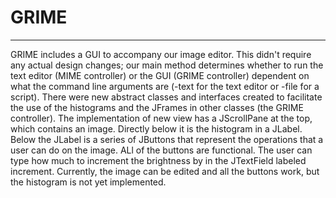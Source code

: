 # GRIME
----
GRIME includes a GUI to accompany our image editor. This didn't require any actual design changes; our main method determines whether to run the text editor (MIME controller) or the GUI (GRIME controller) dependent on what the command line arguments are (-text for the text editor or -file for a script). There were new abstract classes and interfaces created to facilitate the use of the histograms and the JFrames in other classes (the GRIME controller). The implementation of new view has a JScrollPane at the top, which contains an image. Directly below it is the histogram in a JLabel. Below the JLabel is a series of JButtons that represent the operations that a user can do on the image. ALl of the buttons are functional. The user can type how much to increment the brightness by in the JTextField labeled increment. Currently, the image can be edited and all the buttons work, but the histogram is not yet implemented. 
